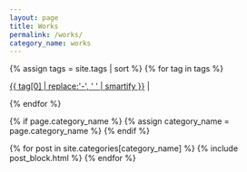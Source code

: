 ```yaml
---
layout: page
title: Works
permalink: /works/
category_name: works
---
```


{% assign tags = site.tags | sort %}
{% for tag in tags %}

<div style="display: inline-block;">
    <span><a href="{{ site.baseurl }}/work/{{ tag | first | slugify }}/">{{ tag[0] | replace:'-', ' ' | smartify }}</a> | </span>
</div>

{% endfor %}

{% if page.category_name %}
  {% assign category_name = page.category_name %}
{% endif %}

<div class="container mx-auto">
  {% for post in site.categories[category_name] %}
    {% include post_block.html %}
  {% endfor %}
</div>
